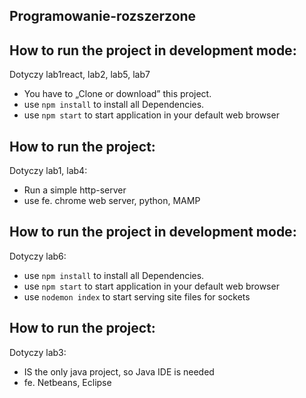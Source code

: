 ## Programowanie-rozszerzone

## How to run the project in development mode:
Dotyczy lab1react, lab2, lab5, lab7
* You have to „Clone or download” this project.
* use `npm install` to install all Dependencies.
* use `npm start` to start application in your default web browser

## How to run the project:
Dotyczy lab1, lab4:
* Run a simple http-server
* use fe. chrome web server, python, MAMP

## How to run the project in development mode:
Dotyczy lab6:
* use `npm install` to install all Dependencies.
* use `npm start` to start application in your default web browser
* use `nodemon index` to start serving site files for sockets

## How to run the project:
Dotyczy lab3:
* IS the only java project, so Java IDE is needed
* fe. Netbeans, Eclipse